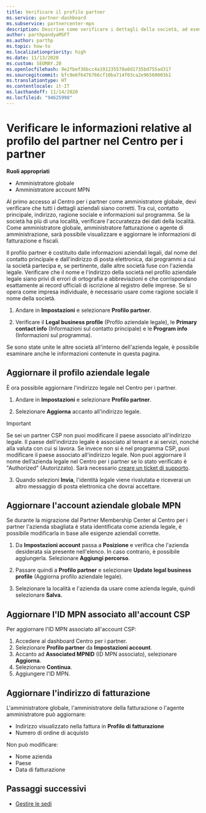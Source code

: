 ```yaml
---
title: Verificare il profilo partner
ms.service: partner-dashboard
ms.subservice: partnercenter-mpn
description: Descrive come verificare i dettagli della società, ad esempio contatto principale, indirizzo e informazioni sul programma. Puoi anche aggiornare l'indirizzo legale e di fatturazione.
author: parthpandyaMSFT
ms.author: parthp
ms.topic: how-to
ms.localizationpriority: high
ms.date: 11/13/2020
ms.custom: SEOMAY.20
ms.openlocfilehash: 9e2fbef36bcc4a191235570a0d1735bd755ad317
ms.sourcegitcommit: bfc9e6f6476766cf10ba714f03ca2e96560003b1
ms.translationtype: HT
ms.contentlocale: it-IT
ms.lasthandoff: 11/14/2020
ms.locfileid: "94625998"
---
```

# <a name="verify-your-partner-profile-information-in-partner-center"></a>Verificare le informazioni relative al profilo del partner nel Centro per i partner

**Ruoli appropriati**

- Amministratore globale
- Amministratore account MPN

Al primo accesso al Centro per i partner come amministratore globale, devi verificare che tutti i dettagli aziendali siano corretti. Tra cui, contatto principale, indirizzo, ragione sociale e informazioni sul programma. Se la società ha più di una località, verificare l'accuratezza dei dati della località. Come amministratore globale, amministratore fatturazione o agente di amministrazione, sarà possibile visualizzare e aggiornare le informazioni di fatturazione e fiscali.

Il profilo partner è costituito dalle informazioni aziendali legali, dal nome del contatto principale e dall'indirizzo di posta elettronica, dai programmi a cui la società partecipa e, se pertinente, dalle altre società fuse con l'azienda legale. Verificare che il nome e l'indirizzo della società nel profilo aziendale legale siano privi di errori di ortografia e abbreviazioni e che corrispondano esattamente ai record ufficiali di iscrizione al registro delle imprese. Se si opera come impresa individuale, è necessario usare come ragione sociale il nome della società.

1. Andare in **Impostazioni** e selezionare **Profilo partner**.

2. Verificare il **Legal business profile** (Profilo aziendale legale), le **Primary contact info** (Informazioni sul contatto principale) e le **Program info** (Informazioni sul programma).

Se sono state unite le altre società all'interno dell'azienda legale, è possibile esaminare anche le informazioni contenute in questa pagina.

## <a name="update-your-legal-business-profile"></a>Aggiornare il profilo aziendale legale

È ora possibile aggiornare l'indirizzo legale nel Centro per i partner.

1. Andare in **Impostazioni** e selezionare **Profilo partner**. 

2. Selezionare **Aggiorna** accanto all'indirizzo legale. 

>[!Important]
>Se sei un partner CSP non puoi modificare il paese associato all'indirizzo legale. Il paese dell'indirizzo legale è associato al tenant e ai servizi, nonché alla valuta con cui si lavora. Se invece non si è nel programma CSP, puoi modificare il paese associato all'indirizzo legale. Non puoi aggiornare il nome dell’azienda legale nel Centro per i partner se lo stato verificato è "Authorized" (Autorizzato). Sarà necessario [creare un ticket di supporto](https://partner.microsoft.com/dashboard/support/csp/servicerequests/create?stage=2&topicid=eb74583c-61b3-2124-bffc-00920e0ae772).

3. Quando selezioni **Invia**, l'identità legale viene rivalutata e riceverai un altro messaggio di posta elettronica che dovrai accettare.

## <a name="update-your-mpn-global-business-account"></a>Aggiornare l'account aziendale globale MPN

Se durante la migrazione dal Partner Membership Center al Centro per i partner l'azienda sbagliata è stata identificata come azienda legale, è possibile modificarla in base alle esigenze aziendali corrette.

1. Da **Impostazioni account** passa a **Posizione** e verifica che l'azienda desiderata sia presente nell'elenco. In caso contrario, è possibile aggiungerla. Selezionare **Aggiungi percorso**.

2. Passare quindi a **Profilo partner** e selezionare **Update legal business profile** (Aggiorna profilo aziendale legale).

3. Selezionare la località e l'azienda da usare come azienda legale, quindi selezionare **Salva.**

## <a name="update-your-mpn-id-associated-with-your-csp-account"></a>Aggiornare l'ID MPN associato all'account CSP

Per aggiornare l'ID MPN associato all'account CSP:

1. Accedere al dashboard Centro per i partner.
1. Selezionare **Profilo partner** da **Impostazioni account**.
1. Accanto ad **Associated MPNID** (ID MPN associato), selezionare **Aggiorna**.
1. Selezionare **Continua**.
1. Aggiungere l'ID MPN.


## <a name="update-your-billing-address"></a>Aggiornare l'indirizzo di fatturazione

L'amministratore globale, l'amministratore della fatturazione o l'agente amministratore può aggiornare:

- Indirizzo visualizzato nella fattura in **Profilo di fatturazione**
- Numero di ordine di acquisto

Non può modificare:
 
- Nome azienda
- Paese
- Data di fatturazione
 
## <a name="next-steps"></a>Passaggi successivi

- [Gestire le sedi](manage-locations.md)

